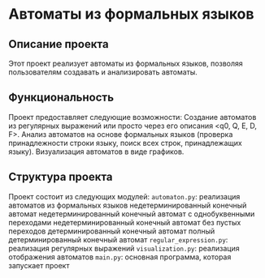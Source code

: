 # Автоматы из формальных языков

## Описание проекта

Этот проект реализует автоматы из формальных языков, позволяя пользователям создавать и анализировать автоматы.

## Функциональность

Проект предоставляет следующие возможности:
    Создание автоматов из регулярных выражений или просто через его описания <q0, Q, E, D, F>.
    Анализ автоматов на основе формальных языков (проверка принадлежности строки языку, поиск всех строк, принадлежащих языку).
    Визуализация автоматов в виде графиков.

## Структура проекта

Проект состоит из следующих модулей:
    `automaton.py`: реализация автоматов из формальных языков
        недетерминированный конечный автомат
        недетерминированный конечный автомат с однобуквенными переходами
        недетерминированный конечный автомат без пустых переходов
        детерминированный конечный автомат
        полный детерминированный конечный автомат
    `regular_expression.py`: реализация регулярных выражений
    `visualization.py`: реализация отображения автоматов
    `main.py`: основная программа, которая запускает проект

